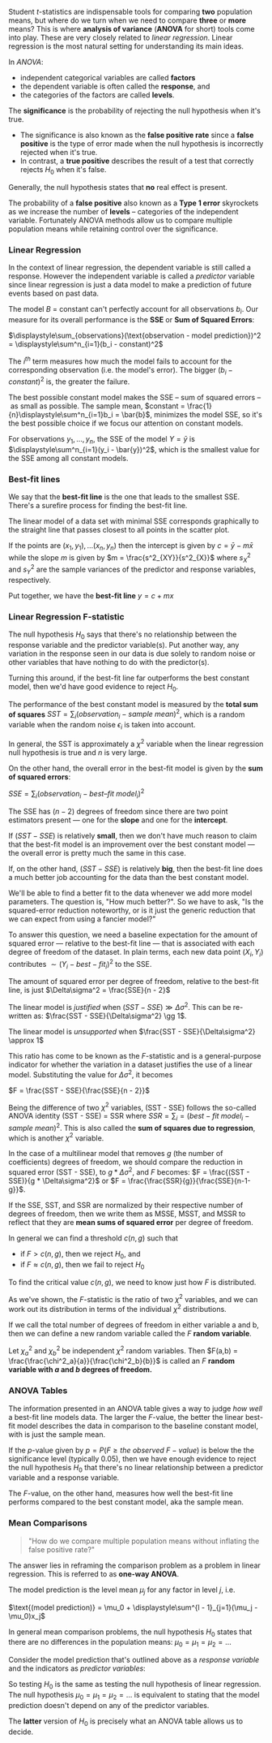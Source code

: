 Student $t$-statistics are indispensable tools for comparing **two** population means, but where do we turn when we need to compare **three** or **more** means? This is where **analysis of variance** (**ANOVA** for short) tools come into play. These are very closely related to _linear regression_. Linear regression is the most natural setting for understanding its main ideas.

In _ANOVA_:
* independent categorical variables are called **factors**
* the dependent variable is often called the **response**, and
* the categories of the factors are called **levels**.

The **significance** is the probability of rejecting the null hypothesis when it's true.

* The significance is also known as the **false positive rate** since a **false positive** is the type of error made when the null hypothesis is incorrectly rejected when it's true.
* In contrast, a **true positive** describes the result of a test that correctly rejects $H_0$ when it's false.

Generally, the null hypothesis states that **no** real effect is present.

The probability of a **false positive** also known as a **Type 1 error** skyrockets as we increase the number of **levels** – categories of the independent variable. Fortunately ANOVA methods allow us to compare multiple population means while retaining control over the significance. 

### Linear Regression
In the context of linear regression, the dependent variable is still called a response. However the independent variable is called a _predictor_ variable since linear regression is just a data model to make a prediction of future events based on past data.

The model $B$ = constant can't perfectly account for all observations $b_i$. Our measure for its overall performance is the **SSE** or **Sum of Squared Errors**:

$\displaystyle\sum_{observations}(\text{observation - model prediction})^2 = \displaystyle\sum^n_{i=1}(b_i - constant)^2$

The $i^{th}$ term measures how much the model fails to account for the corresponding observation (i.e. the model's error). The bigger $(b_i - constant)^2$ is, the greater the failure.

The best possible constant model makes the SSE – sum of squared errors – as small as possible. The sample mean, $constant = \frac{1}{n}\displaystyle\sum^n_{i=1}b_i = \bar{b}$, minimizes the model SSE, so it's the best possible choice if we focus our attention on constant models.

For observations $y_1,\dots,y_n$, the SSE of the model $Y = \bar{y}$ is $\displaystyle\sum^n_{i=1}(y_i - \bar{y})^2$, which is the smallest value for the SSE among all constant models.

### Best-fit lines

We say that the **best-fit line** is the one that leads to the smallest SSE. There's a surefire process for finding the best-fit line.

The linear model of a data set with minimal SSE corresponds graphically to the straight line that passes closest to all points in the scatter plot.

If the points are ${(x_1,y_1),\dots(x_n,y_n)}$ then the intercept is given by $c = \bar{y} - m\bar{x}$ while the slope $m$ is given by $m = \frac{s^2_{XY}}{s^2_{X}}$ where $s^2_X$ and $s^2_Y$ are the sample variances of the predictor and response variables, respectively.

Put together, we have the **best-fit line** $y = c + mx$

### Linear Regression F-statistic
The null hypothesis $H_0$ says that there's no relationship between the response variable and the predictor variable(s). Put another way, any variation in the response seen in our data is due solely to random noise or other variables that have nothing to do with the predictor(s).

Turning this around, if the best-fit line far outperforms the best constant model, then we'd have good evidence to reject $H_0$.

The performance of the best constant model is measured by the **total sum of squares** $SST = \displaystyle\sum_i(observation_i - sample\:mean)^2$, which is a random variable when the random noise $\epsilon_i$ is taken into account.

In general, the SST is approximately a $\chi^2$ variable when the linear regression null hypothesis is true and $n$ is very large.

On the other hand, the overall error in the best-fit model is given by the **sum of squared errors**:

$SSE = \displaystyle\sum_i(observation_i - best–fit\:model_i)^2$

The SSE has $(n - 2)$ degrees of freedom since there are two point estimators present — one for the **slope** and one for the **intercept**.

If $(SST−SSE)$ is relatively **small**, then we don't have much reason to claim that the best-fit model is an improvement over the best constant model — the overall error is pretty much the same in this case.

If, on the other hand, $(SST−SSE)$ is relatively **big**, then the best-fit line does a much better job accounting for the data than the best constant model.

We'll be able to find a better fit to the data whenever we add more model parameters. The question is, "How much better?". So we have to ask, "Is the squared-error reduction noteworthy, or is it just the generic reduction that we can expect from using a fancier model?"

To answer this question, we need a baseline expectation for the amount of squared error — relative to the best-fit line — that is associated with each degree of freedom of the dataset.
In plain terms, each new data point $(X_i,Y_i)$ contributes $\sim (Y_i - best-fit_i)^2$ to the SSE.

The amount of squared error per degree of freedom, relative to the best-fit line, is just $\Delta\sigma^2 = \frac{SSE}{n - 2}$

The linear model is _justified_ when $(SST - SSE) \gg \Delta\sigma^2$. This can be re-written as: $\frac{SST - SSE}{\Delta\sigma^2} \gg 1$.

The linear model is _unsupported_ when $\frac{SST - SSE}{\Delta\sigma^2} \approx 1$

This ratio has come to be known as the $F$-statistic and is a general-purpose indicator for whether the variation in a dataset justifies the use of a linear model. Substituting the value for $\Delta\sigma^2$, it becomes

$F = \frac{SST - SSE}{\frac{SSE}{n - 2}}$

Being the difference of two $\chi^2$ variables, (SST - SSE) follows the so-called ANOVA identity (SST - SSE) = SSR where $SSR = \displaystyle\sum_i = (best-fit\:model_i - sample\:mean)^2$. This is also called the **sum of squares due to regression**, which is another $\chi^2$ variable.

In the case of a multilinear model that removes $g$ (the number of coefficients) degrees of freedom, we should compare the reduction in squared error (SST - SSE), to $g * \Delta\sigma^2$, and $F$ becomes: $F = \frac{(SST - SSE)}{g * \Delta\sigma^2}$ or $F = \frac{\frac{SSR}{g}}{\frac{SSE}{n-1-g}}$.

If the SSE, SST, and SSR are normalized by their respective number of degrees of freedom, then we write them as MSSE, MSST, and MSSR to reflect that they are **mean sums of squared error** per degree of freedom.

In general we can find a threshold $c(n,g)$ such that
* if $F \gt c(n,g)$, then we reject $H_0$, and
* if $F \approx c(n,g)$, then we fail to reject $H_0$

To find the critical value $c(n,g)$, we need to know just how $F$ is distributed.

As we've shown, the $F$-statistic is the ratio of two $\chi^2$ variables, and we can work out its distribution in terms of the individual $\chi^2$ distributions.

If we call the total number of degrees of freedom in either variable a and b, then we can define a new random variable called the $F$ **random variable**.

Let $\chi^2_a$ and $\chi^2_b$ be independent $\chi^2$ random variables. Then $F(a,b) = \frac{\frac{\chi^2_a}{a}}{\frac{\chi^2_b}{b}}$ is called an $F$ **random variable with $a$ and $b$ degrees of freedom.**

### ANOVA Tables

The information presented in an ANOVA table gives a way to judge _how well_ a best-fit line models data. The larger the $F$-value, the better the linear best-fit model describes the data in comparison to the baseline constant model, with is just the sample mean. 

If the $p$-value given by $p = P(F \geq the\:observed\:F-value)$ is below the the significance level (typically 0.05), then we have enough evidence to reject the null hypothesis $H_0$ that there's no linear relationship between a predictor variable and a response variable.

The $F$-value, on the other hand, measures how well the best-fit line performs compared to the best constant model, aka the sample mean.

### Mean Comparisons

> "How do we compare multiple population means without inflating the false positive rate?"

The answer lies in reframing the comparison problem as a problem in linear regression. This is referred to as **one-way ANOVA**.

The model prediction is the level mean $\mu_j$ for any factor in level $j$, i.e.

$\text{(model prediction)} = \mu_0 + \displaystyle\sum^{l - 1}_{j=1}(\mu_j - \mu_0)x_j$

In general mean comparison problems, the null hypothesis $H_0$ states that there are no differences in the population means: $\mu_0 = \mu_1 = \mu_2 = \dots$

Consider the model prediction that's outlined above as a _response variable_ and the indicators as _predictor variables_:

So testing $H_0$ is the same as testing the null hypothesis of linear regression. The null hypothesis $\mu_0 = \mu_1 = \mu_2 = \dots$ is equivalent to stating that the model prediction doesn't depend on any of the predictor variables.

The **latter** version of $H_0$ is precisely what an ANOVA table allows us to decide. 